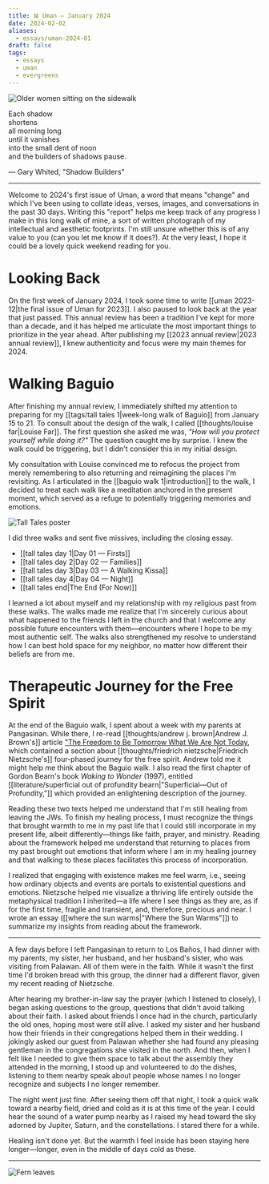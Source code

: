 ```yaml
---
title: 𝌡 Uman — January 2024
date: 2024-02-02
aliases:
  - essays/uman-2024-01
draft: false
tags:
  - essays
  - uman
  - evergreens
---
```

![Older women sitting on the sidewalk](20240114-013853-tall-tales-igorots_IG.jpg)

Each shadow  
shortens  
all morning long  
until it vanishes  
into the small dent of noon  
and the builders of shadows pause.  

— Gary Whited, "Shadow Builders"
***

Welcome to 2024's first issue of Uman, a word that means "change" and which I've been using to collate ideas, verses, images, and conversations in the past 30 days. Writing this "report" helps me keep track of any progress I make in this long walk of mine, a sort of written photograph of my intellectual and aesthetic footprints. I'm still unsure whether this is of any value to you (can you let me know if it does?). At the very least, I hope it could be a lovely quick weekend reading for you.

# Looking Back

On the first week of January 2024, I took some time to write [[uman 2023-12|the final issue of Uman for 2023]]. I also paused to look back at the year that just passed. This annual review has been a tradition I've kept for more than a decade, and it has helped me articulate the most important things to prioritize in the year ahead. After publishing my [[2023 annual review|2023 annual review]], I knew authenticity and focus were my main themes for 2024.

# Walking Baguio

After finishing my annual review, I immediately shifted my attention to preparing for my [[tags/tall tales 1|week-long walk of Baguio]] from January 15 to 21. To consult about the design of the walk, I called [[thoughts/louise far|Louise Far]]. The first question she asked me was, *"How will you protect yourself while doing it?"* The question caught me by surprise. I knew the walk could be triggering, but I didn't consider this in my initial design.

My consultation with Louise convinced me to refocus the project from merely remembering to also returning and reimagining the places I'm revisiting. As I articulated in the [[baguio walk 1|introduction]] to the walk, I decided to treat each walk like a meditation anchored in the present moment, which served as a refuge to potentially triggering memories and emotions.

![Tall Tales poster](tall-tales-poster.jpg)

I did three walks and sent five missives, including the closing essay.

- [[tall tales day 1|Day 01 — Firsts]]
- [[tall tales day 2|Day 02 — Families]]
- [[tall tales day 3|Day 03 — A Walking Kissa]]
- [[tall tales day 4|Day 04 — Night]]
- [[tall tales end|The End (For Now)]]

I learned a lot about myself and my relationship with my religious past from these walks. The walks made me realize that I'm sincerely curious about what happened to the friends I left in the church and that I welcome any possible future encounters with them—encounters where I hope to be my most authentic self. The walks also strengthened my resolve to understand how I can best hold space for my neighbor, no matter how different their beliefs are from me.

# Therapeutic Journey for the Free Spirit

At the end of the Baguio walk, I spent about a week with my parents at Pangasinan. While there, I re-read [[thoughts/andrew j. brown|Andrew J. Brown's]] article ["The Freedom to Be Tomorrow What We Are Not Today](https://andrewjbrown.blogspot.com/2022/05/the-freedom-to-be-tomorrow-what-we-are.html), which contained a section about [[thoughts/friedrich nietzsche|Friedrich Nietzsche's]] four-phased journey for the free spirit. Andrew told me it might help me think about the Baguio walk. I also read the first chapter of Gordon Bearn's book *Waking to Wonder* (1997), entitled  [[literature/superficial out of profundity bearn|"Superficial—Out of Profundity,"]] which provided an enlightening description of the journey.

Reading these two texts helped me understand that I'm still healing from leaving the JWs. To finish my healing process, I must recognize the things that brought warmth to me in my past life that I could still incorporate in my present life, albeit differently—things like faith, prayer, and ministry. Reading about the framework helped me understand that returning to places from my past brought out emotions that inform where I am in my healing journey and that walking to these places facilitates this process of incorporation.

I realized that engaging with existence makes me feel warm, i.e., seeing how ordinary objects and events are portals to existential questions and emotions. Nietzsche helped me visualize a thriving life entirely outside the metaphysical tradition I inherited—a life where I see things as they are, as if for the first time, fragile and transient, and, therefore, precious and near. I wrote an essay ([[where the sun warms|"Where the Sun Warms"]]) to summarize my insights from reading about the framework.

***
A few days before I left Pangasinan to return to Los Baños, I had dinner with my parents, my sister, her husband, and her husband's sister, who was visiting from Palawan. All of them were in the faith. While it wasn't the first time I'd broken bread with this group, the dinner had a different flavor, given my recent reading of Nietzsche.

After hearing my brother-in-law say the prayer (which I listened to closely), I began asking questions to the group, questions that didn't avoid talking about their faith. I asked about friends I once had in the church, particularly the old ones, hoping most were still alive. I asked my sister and her husband how their friends in their congregations helped them in their wedding. I jokingly asked our guest from Palawan whether she had found any pleasing gentleman in the congregations she visited in the north. And then, when I felt like I needed to give them space to talk about the assembly they attended in the morning, I stood up and volunteered to do the dishes, listening to them nearby speak about people whose names I no longer recognize and subjects I no longer remember.

The night went just fine. After seeing them off that night, I took a quick walk toward a nearby field, dried and cold as it is at this time of the year. I could hear the sound of a water pump nearby as I raised my head toward the sky adorned by Jupiter, Saturn, and the constellations. I stared there for a while.

Healing isn't done yet. But the warmth I feel inside has been staying here longer—longer, even in the middle of days cold as these.

***
![Fern leaves](20240114-012430-tall-tales-fern_IG.jpg)
